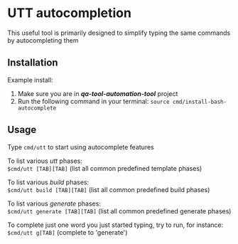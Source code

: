 # UTT autocompletion

This useful tool is primarily designed to simplify typing
the same commands by autocompleting them

## Installation

Example install:

1. Make sure you are in ***qa-tool-automation-tool*** project
2. Run the following command in your terminal:
   `source cmd/install-bash-autocomplete`

## Usage

Type `cmd/utt` to start using autocomplete features

To list various *utt* phases:<br/>
`$cmd/utt [TAB][TAB]` (list all common predefined template phases)<br/>

To list various *build* phases:<br/>
`$cmd/utt build [TAB][TAB]` (list all common predefined build phases)<br/>

To list various *generate* phases:<br/>
`$cmd/utt generate [TAB][TAB]` (list all common predefined generate phases)<br/>

To complete just one word you just started typing, try to run, for instance:<br/>
`$cmd/utt g[TAB]` (complete to 'generate')